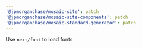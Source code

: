 ```yaml
---
'@jpmorganchase/mosaic-site': patch
'@jpmorganchase/mosaic-site-components': patch
'@jpmorganchase/mosaic-standard-generator': patch
---
```


Use `next/font` to load fonts
